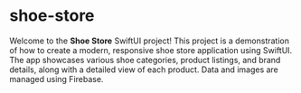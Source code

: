# shoe-store
 Welcome to the **Shoe Store** SwiftUI project! This project is a demonstration of how to create a modern, responsive shoe store application using SwiftUI. The app showcases various shoe categories, product listings, and brand details, along with a detailed view of each product. Data and images are managed using Firebase.
